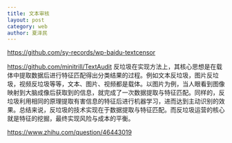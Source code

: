 ```yaml
---
title: 文本审核
layout: post
category: web
author: 夏泽民
---
```

https://github.com/sy-records/wp-baidu-textcensor

https://github.com/minitrill/TextAudit
反垃圾在实现方法上，其核心思想是在载体中提取数据后进行特征匹配得出分类结果的过程。例如文本反垃圾，图片反垃圾，视频反垃圾等等，文本、图片、视频都是载体。以图片为例，当人眼看到图像映射到大脑成像后获取到的信息，就完成了一次数据提取与特征匹配。同样的，反垃圾利用相同的原理提取有害信息的特征后进行机器学习，进而达到主动识别的效果。总结来说，反垃圾的技术实现在于数据提取与特征匹配。而反垃圾运营的核心就是特征的挖掘，最终实现风险与成本的平衡。

https://www.zhihu.com/question/46443019
<!-- more -->

